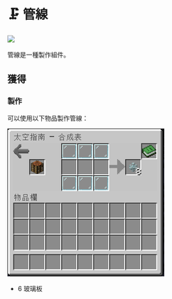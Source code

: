 # 🗜 管線

![
](https://camo.githubusercontent.com/07679c8b419233e1c67958b872d7177c392fc01e35809483794fd8caeddcc29d/68747470733a2f2f692e696d6775722e636f6d2f5465304e7745762e706e67)

管線是一種製作組件。

## 獲得

### 製作

可以使用以下物品製作管線：

![](<../.gitbook/assets/image (216) (1).png>)

* 6 玻璃板
